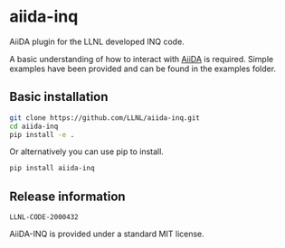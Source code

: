 # aiida-inq
AiiDA plugin for the LLNL developed INQ code.

A basic understanding of how to interact with [AiiDA](https://aiida.readthedocs.io/projects/aiida-core/en/stable/) is required. Simple examples have been provided and can be found in the examples folder.

## Basic installation

```bash
git clone https://github.com/LLNL/aiida-inq.git
cd aiida-inq
pip install -e .
```

Or alternatively you can use pip to install.
```bash
pip install aiida-inq
```

## Release information
``LLNL-CODE-2000432``

AiiDA-INQ is provided under a standard MIT license.